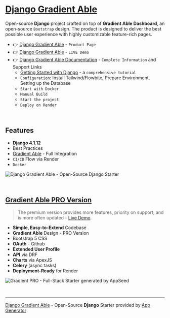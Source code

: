 
# [Django Gradient Able](https://app-generator.dev/product/gradient-able/django/)

Open-source **Django** project crafted on top of **Gradient Able Dashboard**, an open-source `Bootstrap` design.
The product is designed to deliver the best possible user experience with highly customizable feature-rich pages. 

- 👉 [Django Gradient Able](https://app-generator.dev/product/gradient-able/django/) - `Product Page`
- 👉 [Django Gradient Able](https://django-gradient-able.appseed-srv1.com/) - `LIVE Demo` 
- 👉 [Django Gradient Able Documentation](https://app-generator.dev/docs/products/django/gradient-able/index.html) - `Complete Information` and Support Links
  - [Getting Started with Django](https://app-generator.dev/docs/technologies/django/index.html) - a `comprehensive tutorial`
  - `Configuration`: Install Tailwind/Flowbite, Prepare Environment, Setting up the Database 
  - `Start with Docker`
  - `Manual Build`
  - `Start the project`
  - `Deploy on Render`

<br />

## Features

- **Django 4.1.12**
- Best Practices
- [Gradient Able](https://app-generator.dev/docs/templates/bootstrap/gradient-able.html) - Full Integration 
- `CI/CD` Flow via Render 
- `Docker`

![Django Gradient Able - Open-Source Django Starter](https://user-images.githubusercontent.com/51070104/171583187-c4ca1bef-b535-458e-9250-8d62ba1f5b30.png)

<br />

## [Gradient Able PRO Version](https://app-generator.dev/product/gradient-able-pro/django/)

> The premium version provides more features, priority on support, and is more often updated - [Live Demo](https://django-gradient-pro.onrender.com/).

- **Simple, Easy-to-Extend** Codebase
- **Gradient Able** Design - PRO Version
- Bootstrap 5 CSS
- **OAuth** - Github
- **Extended User Profile**
- **API** via DRF 
- **Charts** via ApexJS 
- **Celery** (async tasks)
- **Deployment-Ready** for Render 

![Gradient PRO - Full-Stack Starter generated by AppSeed](https://user-images.githubusercontent.com/51070104/216759901-7b3a6c50-b224-4ae2-922c-3cb4648a5802.png)

<br />

---
[Django Gradient Able](https://app-generator.dev/product/gradient-able/django/) - Open-Source **Django** Starter provided by [App Generator](https://app-generator.dev)
